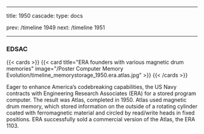 
---
title: 1950
cascade:
  type: docs

prev: /timeline 1949
next: /timeline 1951

---

### EDSAC

{{< cards >}}
  {{< card title="ERA founders with various magnetic drum memories" image="/Poster Computer Memory Evolution/timeline_memorystorage_1950.era.atlas.jpg" >}}
{{< /cards >}}

Eager to enhance America’s codebreaking capabilities, the US Navy contracts with Engineering Research Associates (ERA) for a stored program computer. The result was Atlas, completed in 1950. Atlas used magnetic drum memory, which stored information on the outside of a rotating cylinder coated with ferromagnetic material and circled by read/write heads in fixed positions. ERA successfully sold a commercial version of the Atlas, the ERA 1103.
